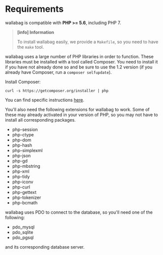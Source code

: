 # Requirements

wallabag is compatible with **PHP >= 5.6**, including PHP 7.

> **[info] Information**
>
> To install wallabag easily, we provide a `Makefile`, so you need to have the `make` tool.

wallabag uses a large number of PHP libraries in order to function.
These libraries must be installed with a tool called Composer. You need
to install it if you have not already done so and be sure to use the 1.2
version (if you already have Composer, run a `composer selfupdate`).

Install Composer:

    curl -s https://getcomposer.org/installer | php

You can find specific instructions
[here](https://getcomposer.org/doc/00-intro.md).

You'll also need the following extensions for wallabag to work. Some of
these may already activated in your version of PHP, so you may not have
to install all corresponding packages.

-   php-session
-   php-ctype
-   php-dom
-   php-hash
-   php-simplexml
-   php-json
-   php-gd
-   php-mbstring
-   php-xml
-   php-tidy
-   php-iconv
-   php-curl
-   php-gettext
-   php-tokenizer
-   php-bcmath

wallabag uses PDO to connect to the database, so you'll need one of the
following:

-   pdo_mysql
-   pdo_sqlite
-   pdo_pgsql

and its corresponding database server.
